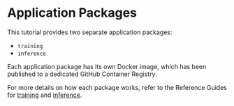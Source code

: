 # Application Packages

This tutorial provides two separate application packages:

- `training`  
- `inference`

Each application package has its own Docker image, which has been published to a dedicated GitHub Container Registry.

For more details on how each package works, refer to the Reference Guides for [training](./training-container.md) and [inference](./inference-container.md).
